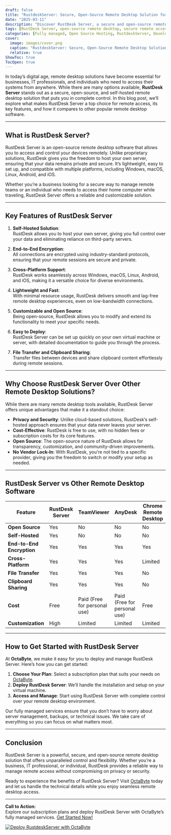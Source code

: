 ```yaml
---
draft: false
title: "RustdeskServer: Secure, Open-Source Remote Desktop Solution for Complete Control"
date: "2025-03-11"
description: "Discover RustDesk Server, a secure and open-source remote desktop solution that gives you complete control over your remote access needs. Learn why RustDesk is the ideal choice for businesses and individuals seeking privacy, flexibility, and ease of use."
tags: [RustDesk Server, open-source remote desktop, secure remote access, RustDesk vs TeamViewer, self-hosted remote desktop, RustDesk features, remote desktop software comparison, RustDesk installation, RustDesk server management]
categories: [Fully managed, Open Source Hosting, RustdeskServer, Development, Network]
cover:
  image: images/cover.png
  caption: "RustdeskServer: Secure, Open-Source Remote Desktop Solution for Complete Control"
  relative: true
ShowToc: true
TocOpen: true
---
```



In today’s digital age, remote desktop solutions have become essential for businesses, IT professionals, and individuals who need to access their systems from anywhere. While there are many options available, **RustDesk Server** stands out as a secure, open-source, and self-hosted remote desktop solution that puts you in complete control. In this blog post, we’ll explore what makes RustDesk Server a top choice for remote access, its key features, and how it compares to other popular remote desktop software.

---

## What is RustDesk Server?

RustDesk Server is an open-source remote desktop software that allows you to access and control your devices remotely. Unlike proprietary solutions, RustDesk gives you the freedom to host your own server, ensuring that your data remains private and secure. It’s lightweight, easy to set up, and compatible with multiple platforms, including Windows, macOS, Linux, Android, and iOS.

Whether you’re a business looking for a secure way to manage remote teams or an individual who needs to access their home computer while traveling, RustDesk Server offers a reliable and customizable solution.

---

## Key Features of RustDesk Server

1. **Self-Hosted Solution**:  
   RustDesk allows you to host your own server, giving you full control over your data and eliminating reliance on third-party servers.

2. **End-to-End Encryption**:  
   All connections are encrypted using industry-standard protocols, ensuring that your remote sessions are secure and private.

3. **Cross-Platform Support**:  
   RustDesk works seamlessly across Windows, macOS, Linux, Android, and iOS, making it a versatile choice for diverse environments.

4. **Lightweight and Fast**:  
   With minimal resource usage, RustDesk delivers smooth and lag-free remote desktop experiences, even on low-bandwidth connections.

5. **Customizable and Open Source**:  
   Being open-source, RustDesk allows you to modify and extend its functionality to meet your specific needs.

6. **Easy to Deploy**:  
   RustDesk Server can be set up quickly on your own virtual machine or server, with detailed documentation to guide you through the process.

7. **File Transfer and Clipboard Sharing**:  
   Transfer files between devices and share clipboard content effortlessly during remote sessions.

---

## Why Choose RustDesk Server Over Other Remote Desktop Solutions?

While there are many remote desktop tools available, RustDesk Server offers unique advantages that make it a standout choice:

- **Privacy and Security**: Unlike cloud-based solutions, RustDesk’s self-hosted approach ensures that your data never leaves your server.
- **Cost-Effective**: RustDesk is free to use, with no hidden fees or subscription costs for its core features.
- **Open Source**: The open-source nature of RustDesk allows for transparency, customization, and community-driven improvements.
- **No Vendor Lock-In**: With RustDesk, you’re not tied to a specific provider, giving you the freedom to switch or modify your setup as needed.

---

## RustDesk Server vs Other Remote Desktop Software

| Feature                | RustDesk Server          | TeamViewer               | AnyDesk                  | Chrome Remote Desktop    |
|------------------------|--------------------------|--------------------------|--------------------------|--------------------------|
| **Open Source**         | Yes                     | No                       | No                       | No                       |
| **Self-Hosted**         | Yes                     | No                       | No                       | No                       |
| **End-to-End Encryption**| Yes                     | Yes                      | Yes                      | Yes                      |
| **Cross-Platform**      | Yes                     | Yes                      | Yes                      | Limited                  |
| **File Transfer**       | Yes                     | Yes                      | Yes                      | No                       |
| **Clipboard Sharing**   | Yes                     | Yes                      | Yes                      | No                       |
| **Cost**                | Free                    | Paid (Free for personal use) | Paid (Free for personal use) | Free                    |
| **Customization**       | High                    | Limited                  | Limited                  | Limited                  |

---

## How to Get Started with RustDesk Server

At **OctaByte**, we make it easy for you to deploy and manage RustDesk Server. Here’s how you can get started:

1. **Choose Your Plan**: Select a subscription plan that suits your needs on [OctaByte](https://octabyte.io).
2. **Deploy RustDesk Server**: We’ll handle the installation and setup on your virtual machine.
3. **Access and Manage**: Start using RustDesk Server with complete control over your remote desktop environment.

Our fully managed services ensure that you don’t have to worry about server management, backups, or technical issues. We take care of everything so you can focus on what matters most.

---

## Conclusion

RustDesk Server is a powerful, secure, and open-source remote desktop solution that offers unparalleled control and flexibility. Whether you’re a business, IT professional, or individual, RustDesk provides a reliable way to manage remote access without compromising on privacy or security.

Ready to experience the benefits of RustDesk Server? Visit [OctaByte](https://octabyte.io) today and let us handle the technical details while you enjoy seamless remote desktop access.

---

**Call to Action:**  
Explore our subscription plans and deploy RustDesk Server with OctaByte’s fully managed services. [Get Started Now!](https://octabyte.io)

[![Deploy RustdeskServer with OctaByte](/images/deploy-on-octabyte.png)](https://octabyte.io/fully-managed-open-source-services/development/network/rustdeskserver)